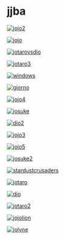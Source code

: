 # jjba

<a href="jojo2.jpg"><img alt="jojo2" src="jojo2.jpg"></a>

<a href="jojo.jpg"><img alt="jojo" src="jojo.jpg"></a>

<a href="jotarovsdio.jpg"><img alt="jotarovsdio" src="jotarovsdio.jpg"></a>

<a href="jotaro3.jpg"><img alt="jotaro3" src="jotaro3.jpg"></a>

<a href="windows.jpg"><img alt="windows" src="windows.jpg"></a>

<a href="giorno.jpg"><img alt="giorno" src="giorno.jpg"></a>

<a href="jojo4.jpg"><img alt="jojo4" src="jojo4.jpg"></a>

<a href="josuke.jpg"><img alt="josuke" src="josuke.jpg"></a>

<a href="dio2.jpg"><img alt="dio2" src="dio2.jpg"></a>

<a href="jojo3.jpg"><img alt="jojo3" src="jojo3.jpg"></a>

<a href="jojo5.png"><img alt="jojo5" src="jojo5.png"></a>

<a href="josuke2.jpg"><img alt="josuke2" src="josuke2.jpg"></a>

<a href="stardustcrusaders.png"><img alt="stardustcrusaders" src="stardustcrusaders.png"></a>

<a href="jotaro.jpg"><img alt="jotaro" src="jotaro.jpg"></a>

<a href="dio.jpg"><img alt="dio" src="dio.jpg"></a>

<a href="jotaro2.jpg"><img alt="jotaro2" src="jotaro2.jpg"></a>

<a href="jojolion.jpg"><img alt="jojolion" src="jojolion.jpg"></a>

<a href="jolyne.jpg"><img alt="jolyne" src="jolyne.jpg"></a>


